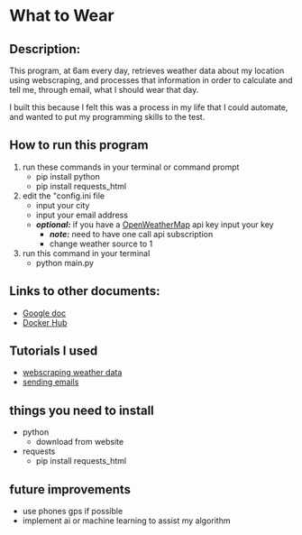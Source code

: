 # What to Wear

## Description:
This program, at 6am every day, retrieves weather data about my location using webscraping, and processes that information in order to calculate and tell me, through email, what I should wear that day.

I built this because I felt this was a process in my life that I could automate, and wanted to put my programming skills to the test.

## How to run this program
1. run these commands in your terminal or command prompt
    - pip install python
    - pip install requests_html
2. edit the "config.ini file
    - input your city
    - input your email address 
    - ***optional:*** if you have a [OpenWeatherMap](https://openweathermap.org/) api key input your key
        - ***note:*** need to have one call api subscription
        - change weather source to 1
3. run this command in your terminal 
    - python main.py
    


## Links to other documents:
- [Google doc](https://docs.google.com/document/d/1FkmB037FntJbgY8V3NB2TJgsuS_zxG-1/edit)
- [Docker Hub](https://hub.docker.com/repository/docker/al964440/whattowear/general)

## Tutorials I used
- [webscraping weather data](https://youtu.be/cta1yCb3vA8) 
- [sending emails](https://youtu.be/B1IsCbXp0uE)

## things you need to install
- python
    - download from website
- requests
    - pip install requests_html

## future improvements
- use phones gps if possible
- implement ai or machine learning to assist my algorithm
